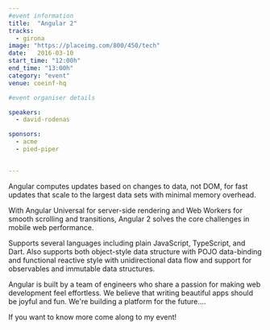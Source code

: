 ```yaml
---
#event information
title:  "Angular 2"
tracks:
  - girona
image: "https://placeimg.com/800/450/tech"
date:   2016-03-10
start_time: "12:00h"
end_time: "13:00h"
category: "event"
venue: coeinf-hq

#event organiser details

speakers:
  - david-rodenas

sponsors:
  - acme
  - pied-piper


---
```


Angular computes updates based on changes to data, not DOM, for fast updates that scale to the largest data sets with minimal memory overhead.

With Angular Universal for server-side rendering and Web Workers for smooth scrolling and transitions, Angular 2 solves the core challenges in mobile web performance.

Supports several languages including plain JavaScript, TypeScript, and Dart. Also supports both object-style data structure with POJO data-binding and functional reactive style with unidirectional data flow and support for observables and immutable data structures.

Angular is built by a team of engineers who share a passion for making web development feel effortless. We believe that writing beautiful apps should be joyful and fun. We're building a platform for the future....

If you want to know more come along to my event!
